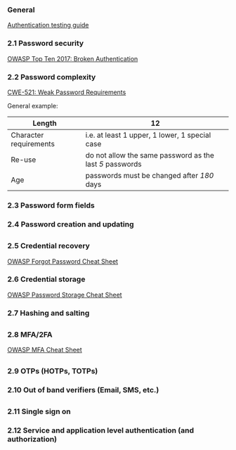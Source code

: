 ### General

[Authentication testing guide](https://owasp.org/www-project-web-security-testing-guide/latest/4-Web_Application_Security_Testing/04-Authentication_Testing/README)


### 2.1 Password security

[OWASP Top Ten 2017: Broken Authentication](https://owasp.org/www-project-top-ten/OWASP_Top_Ten_2017/Top_10-2017_A2-Broken_Authentication)

### 2.2 Password complexity

[CWE-521: Weak Password Requirements](https://cwe.mitre.org/data/definitions/521.html)

General example:

| Length | 12 |
| ------ | -- |
| Character requirements | i.e. at least 1 upper, 1 lower, 1 special case |
| Re-use | do not allow the same password as the last *5* passwords |
| Age | passwords must be changed after *180* days |


### 2.3 Password form fields

### 2.4 Password creation and updating

##

### 2.5 Credential recovery

[OWASP Forgot Password Cheat Sheet](https://cheatsheetseries.owasp.org/cheatsheets/Forgot_Password_Cheat_Sheet.html)

### 2.6 Credential storage

[OWASP Password Storage Cheat Sheet](https://cheatsheetseries.owasp.org/cheatsheets/Password_Storage_Cheat_Sheet.html)

### 2.7 Hashing and salting

##

### 2.8 MFA/2FA

[OWASP MFA Cheat Sheet](https://cheatsheetseries.owasp.org/cheatsheets/Multifactor_Authentication_Cheat_Sheet.html)

##

### 2.9 OTPs (HOTPs, TOTPs)
### 2.10 Out of band verifiers (Email, SMS, etc.)

##

### 2.11 Single sign on
### 2.12 Service and application level authentication (and authorization)
